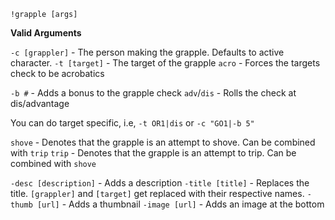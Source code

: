 `!grapple [args]`

**__Valid Arguments__**

`-c [grappler]` - The person making the grapple. Defaults to active character.
`-t [target]` - The target of the grapple
`acro` - Forces the targets check to be acrobatics

`-b #` - Adds a bonus to the grapple check
`adv`/`dis` - Rolls the check at dis/advantage

You can do target specific, i.e, `-t OR1|dis` or `-c "GO1|-b 5"`

`shove` - Denotes that the grapple is an attempt to shove. Can be combined with `trip`
`trip` - Denotes that the grapple is an attempt to trip. Can be combined with `shove`

`-desc [description]` - Adds a description
`-title [title]` - Replaces the title. `[grappler]` and `[target]` get replaced with their respective names.
`-thumb [url]` - Adds a thumbnail
`-image [url]` - Adds an image at the bottom